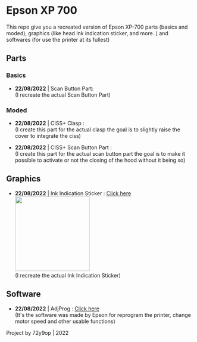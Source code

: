 # Epson XP 700
This repo give you a recreated version of Epson XP-700 parts (basics and moded), graphics (like head ink indication sticker, and more..) and softwares (for use the printer at its fullest)

## Parts

### Basics
- **22/08/2022** | Scan Button Part: \
(I recreate the actual Scan Button Part)

### Moded
- **22/08/2022** | CISS+ Clasp : \
(I create this part for the actual clasp the goal is to slightly raise the cover to integrate the ciss)

- **22/08/2022** | CISS+ Scan Button Part : \
(I create this part for the actual scan button part the goal is to make it possible to activate or not the closing of the hood without it being so)

## Graphics
- **22/08/2022** | Ink Indication Sticker : [Click here](Graphics/Ink%20Indication%20Sticker) <img src="https://github.com/72y9op/epson-xp-700/blob/main/Graphics/Ink%20Indication%20Sticker/Ink%20Indication%20Sticker.png" width="200"/> \
(I recreate the actual Ink Indication Sticker)

## Software
- **22/08/2022** | AdjProg : [Click here](Software/AdjProg) \
(It's the software was made by Epson for reprogram the printer, change motor speed and other usable functions)

Project by 72y9op | 2022
